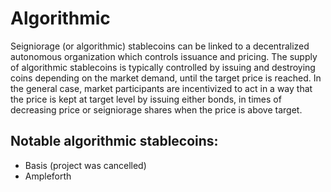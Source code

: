 # Algorithmic

Seigniorage \(or algorithmic\) stablecoins can be linked to a decentralized autonomous organization which controls issuance and pricing. The supply of algorithmic stablecoins is typically controlled by issuing and destroying coins depending on the market demand, until the target price is reached. In the general case, market participants are incentivized to act in a way that the price is kept at target level by issuing either bonds, in times of decreasing price or seigniorage shares when the price is above target.

## Notable algorithmic stablecoins:

* Basis \(project was cancelled\)
* Ampleforth

